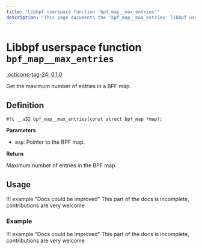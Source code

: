 ```yaml
---
title: "Libbpf userspace function 'bpf_map__max_entries'"
description: "This page documents the 'bpf_map__max_entries' libbpf userspace function, including its definition, usage, and examples."
---
```

# Libbpf userspace function `bpf_map__max_entries`

<!-- [LIBBPF_TAG] -->
[:octicons-tag-24: 0.1.0](https://github.com/libbpf/libbpf/releases/tag/v0.1.0)
<!-- [/LIBBPF_TAG] -->

Get the maximum number of entries in a BPF map.

## Definition

`#!c __u32 bpf_map__max_entries(const struct bpf_map *map);`

**Parameters**

- `map`: Pointer to the BPF map.

**Return**

Maximum number of entries in the BPF map.

## Usage

!!! example "Docs could be improved"
    This part of the docs is incomplete, contributions are very welcome

### Example

!!! example "Docs could be improved"
    This part of the docs is incomplete, contributions are very welcome
